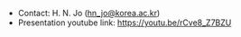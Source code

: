 * Contact: H. N. Jo (hn_jo@korea.ac.kr) <br>
* Presentation youtube link: https://youtu.be/rCve8_Z7BZU
